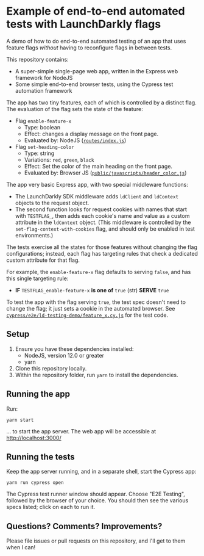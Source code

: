 # Example of end-to-end automated tests with LaunchDarkly flags

A demo of how to do end-to-end automated testing of an app that uses feature flags _without_ having to reconfigure flags in between tests.

This repository contains:

* A super-simple single-page web app, written in the Express web framework for NodeJS
* Some simple end-to-end browser tests, using the Cypress test automation framework

The app has two tiny features, each of which is controlled by a distinct flag. The evaluation of the flag sets the state of the feature:

* Flag `enable-feature-x`
  * Type: boolean
  * Effect: changes a display message on the front page.
  * Evaluated by: NodeJS ([`routes/index.js`](routes/index.js))
* Flag `set-heading-color`
  * Type: string 
  * Variations: `red`, `green`, `black`
  * Effect: Set the color of the main heading on the front page.
  * Evaluated by: Browser JS ([`public/javascripts/header_color.js`](public/javascripts/header_color.js))

The app very basic Express app, with two special middleware functions:

* The LaunchDarkly SDK middleware adds `ldClient` and `ldContext` objects to the request object.
* The second function looks for request cookies with names that start with `TESTFLAG_`, then adds each cookie's name and value as a custom attribute in the `ldContext` object. (This middleware is controlled by the `set-flag-context-with-cookies` flag, and should only be enabled in test environments.)

The tests exercise all the states for those features without changing the flag configurations; instead, each flag has targeting rules that check a dedicated custom attribute for that flag.

For example, the `enable-feature-x` flag defaults to serving `false`, and has this single targeting rule:

* **IF** `TESTFLAG_enable-feature-x` **is one of** `true` (str) **SERVE** `true`

To test the app with the flag serving `true`, the test spec doesn't need to change the flag; it just sets a cookie in the automated browser. See [`cypress/e2e/ld-testing-demo/feature_x.cy.js`](cypress/e2e/ld-testing-demo/feature_x.cy.js) for the test code.

## Setup

1. Ensure you have these dependencies installed:
    * NodeJS, version 12.0 or greater
    * yarn
2. Clone this repository locally.
3. Within the repository folder, run `yarn` to install the dependencies.

## Running the app

Run:

    yarn start 

... to start the app server. The web app will be accessible at [http://localhost:3000/](http://localhost:3000/)

## Running the tests

Keep the app server running, and in a separate shell, start the Cypress app:

    yarn run cypress open

The Cypress test runner window should appear. Choose "E2E Testing", followed by the browser of your choice. You should then see the various specs listed; click on each to run it.

## Questions? Comments? Improvements?

Please file issues or pull requests on this repository, and I'll get to them when I can!
